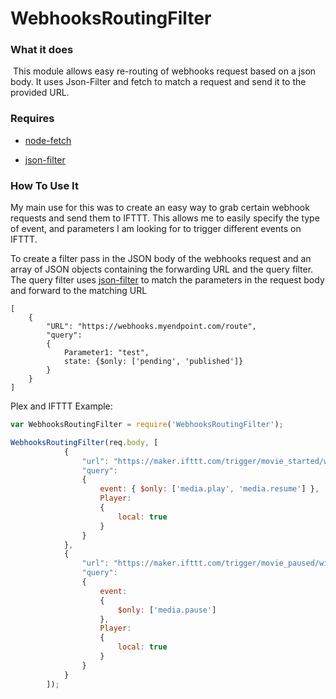 # WebhooksRoutingFilter
### What it does

​	This module allows easy re-routing of webhooks request based on a json body.  It uses Json-Filter and fetch to match a request and send it to the provided URL.



### Requires

- [node-fetch](https://www.npmjs.com/package/node-fetch)

- [json-filter](https://www.npmjs.com/package/json-filter)



### How To Use It

My main use for this was to create an easy way to grab certain webhook requests and send them to IFTTT.  This allows me to easily specify the type of event, and parameters I am looking for to trigger different events on IFTTT.



To create a filter pass in the JSON body of the webhooks request and an array of JSON objects containing the forwarding URL and the query filter.  The query filter uses [json-filter](https://www.npmjs.com/package/json-filter) to match the parameters in the request body and forward to the matching URL

```
[
    {
        "URL": "https://webhooks.myendpoint.com/route",
        "query":
        {
            Parameter1: "test",
            state: {$only: ['pending', 'published']}
        }
    }
]	
```



Plex and IFTTT Example:

```javascript
var WebhooksRoutingFilter = require('WebhooksRoutingFilter');

WebhooksRoutingFilter(req.body, [
            {
                "url": "https://maker.ifttt.com/trigger/movie_started/with/key/{mykey}", 
                "query": 
                {
                    event: { $only: ['media.play', 'media.resume'] },
                    Player:
                    {
                        local: true
                    }
                }
            },
            {
                "url": "https://maker.ifttt.com/trigger/movie_paused/with/key/{MyKey}",
                "query": 
                { 
                    event: 
                    { 
                        $only: ['media.pause'] 
                    },
                    Player:
                    {
                        local: true
                    }
                }
            }
        ]);
```